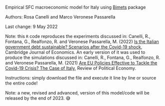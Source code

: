 Empirical SFC macroeconomic model for Italy using [Bimets](https://github.com/cran/bimets) package

Authors: Rosa Canelli and Marco Veronese Passarella

Last change: 9 May 2022

Note: this `R` code reproduces the experiments discussed in: Canelli, R., Fontana, G., Realfonzo, R. and Veronese Passarella, M. (2022) [Is the Italian government debt sustainable? Scenarios after the Covid-19 shock](https://academic.oup.com/cje/article-abstract/46/3/581/6584486), Cambridge Journal of Economics. An early version of it was used to produce the simulations discussed in: Canelli, R., Fontana, G., Realfonzo, R. and Veronese Passarella, M. (2021) [Are EU Policies Effective to Tackle the Covid-19 Crisis? The Case of Italy](https://www.tandfonline.com/doi/full/10.1080/09538259.2021.1876477), Review of Political Economy.

Instructions: simply download the file and execute it line by line or source the entire code!

Note: a new, revised and advanced, version of this model/code will be released by the end of 2023. :sweat_smile:
